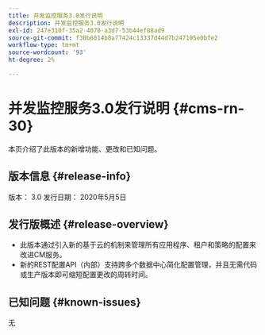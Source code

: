 ```yaml
---
title: 并发监控服务3.0发行说明
description: 并发监控服务3.0发行说明
exl-id: 247e310f-35a2-4078-a3d7-53b44ef08ad9
source-git-commit: f30b6814b8a77424c13337d44d7b247105e0bfe2
workflow-type: tm+mt
source-wordcount: '93'
ht-degree: 2%

---
```


# 并发监控服务3.0发行说明 {#cms-rn-30}

本页介绍了此版本的新增功能、更改和已知问题。

## 版本信息 {#release-info}

版本： 3.0
发行日期： 2020年5月5日

## 发行版概述 {#release-overview}

* 此版本通过引入新的基于云的机制来管理所有应用程序、租户和策略的配置来改进CM服务。
* 新的REST配置API（内部）支持跨多个数据中心简化配置管理，并且无需代码或生产版本即可缩短配置更改的周转时间。


## 已知问题 {#known-issues}

无
